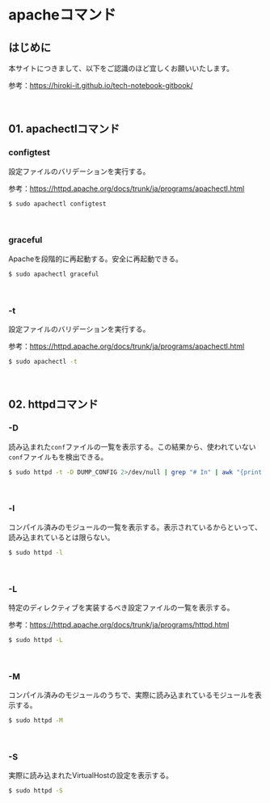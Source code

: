 # apacheコマンド

## はじめに

本サイトにつきまして、以下をご認識のほど宜しくお願いいたします。

参考：https://hiroki-it.github.io/tech-notebook-gitbook/

<br>

## 01. apachectlコマンド

### configtest

設定ファイルのバリデーションを実行する。

参考：https://httpd.apache.org/docs/trunk/ja/programs/apachectl.html

```bash
$ sudo apachectl configtest
```

<br>

### graceful

Apacheを段階的に再起動する。安全に再起動できる。

```bash
$ sudo apachectl graceful
```

<br>

### -t

設定ファイルのバリデーションを実行する。

参考：https://httpd.apache.org/docs/trunk/ja/programs/apachectl.html

```bash
$ sudo apachectl -t
```

<br>

## 02. httpdコマンド

### -D

読み込まれた```conf```ファイルの一覧を表示する。この結果から、使われていない```conf```ファイルもを検出できる。

```bash
$ sudo httpd -t -D DUMP_CONFIG 2>/dev/null | grep "# In" | awk "{print $4}"
```

<br>

### -l

コンパイル済みのモジュールの一覧を表示する。表示されているからといって、読み込まれているとは限らない。

```bash
$ sudo httpd -l
```

<br>

### -L

特定のディレクティブを実装するべき設定ファイルの一覧を表示する。

参考：https://httpd.apache.org/docs/trunk/ja/programs/httpd.html

```bash
$ sudo httpd -L
```

<br>

### -M

コンパイル済みのモジュールのうちで、実際に読み込まれているモジュールを表示する。

```bash
$ sudo httpd -M
```

<br>

### -S

実際に読み込まれたVirtualHostの設定を表示する。

```bash
$ sudo httpd -S
```
